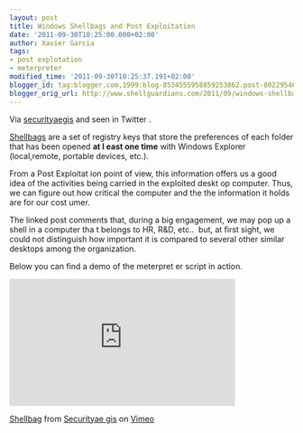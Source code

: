 ```yaml
---
layout: post
title: Windows Shellbags and Post Exploitation
date: '2011-09-30T10:25:00.000+02:00'
author: Xavier Garcia
tags:
- post explotation
- meterpreter
modified_time: '2011-09-30T10:25:37.191+02:00'
blogger_id: tag:blogger.com,1999:blog-8534555958859253862.post-8022954642563666953
blogger_orig_url: http://www.shellguardians.com/2011/09/windows-shellbags-and-post-exploitation.html
---
```

Via [securityaegis](http://www.securityaegis.com/post-exploitation-shellbag-ing/) and seen in Twitter .

[Shellbags](http://www.shellguardians.com/2011/07/windows-shellbags-and-timeline-analysis.html) are a set of registry keys that store the preferences of each folder that has been opened **at l east one time** with Windows Explorer (local,remote, portable devices, etc.).

From a Post Exploitat ion point of view, this information offers us a good idea of the activities being carried in the exploited deskt op computer. Thus, we can figure out how critical the computer and the the information it holds are for our cost umer.

The linked post comments that, during a big engagement, we may pop up a shell in a computer tha t belongs to HR, R&D, etc..  but, at first sight, we could not distinguish how important it is compared to several other similar desktops among the organization.

Below you can find a demo of the meterpret er script in action.

<iframe allowfullscreen="" frameborder="0" height="225" src="http://player.vimeo.com/video/29823214?title=0&amp;byline=0&amp;portrait=0" webkitallowfullscreen="" width="400"></iframe>

[Shellbag](http://vimeo.com/29823214) from [Securityae gis](http://vimeo.com/user1489298) on [Vimeo](http://vimeo.com/) 
